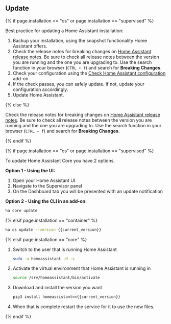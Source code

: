## Update

{% if page.installation == "os" or page.installation == "supervised" %}

Best practice for updating a Home Assistant installation:

1. Backup your installation, using the snapshot functionality Home Assistant offers.
2. Check the release notes for breaking changes on [Home Assistant release notes](https://github.com/home-assistant/home-assistant/releases). Be sure to check all release notes between the version you are running and the one you are upgrading to. Use the search function in your browser (`CTRL + f`) and search for **Breaking Changes**.
3. Check your configuration using the [Check Home Assistant configuration](/addons/check_config/) add-on.
4. If the check passes, you can safely update. If not, update your configuration accordingly.
5. Update Home Assistant.

{% else %}

Check the release notes for breaking changes on [Home Assistant release notes](https://github.com/home-assistant/home-assistant/releases). Be sure to check all release notes between the version you are running and the one you are upgrading to. Use the search function in your browser (`CTRL + f`) and search for **Breaking Changes**.

{% endif %}

{% if page.installation == "os" or page.installation == "supervised" %}

To update Home Assistant Core you have 2 options.

**Option 1 - Using the UI:**

1. Open your Home Assistant UI
2. Navigate to the Supervisor panel
3. On the Dashboard tab you will be presented with an update notification

**Option 2 - Using the CLI in an add-on:**

```bash
ha core update
```

{% elsif page.installation == "container" %}

```bash
ha os update --version {{current_version}}
```

{% elsif page.installation == "core" %}

1. Switch to the user that is running Home Assistant

    ```bash
    sudo -u homeassistant -H -s
    ```

2. Activate the virtual environment that Home Assistant is running in

    ```bash
    source /srv/homeassistant/bin/activate
    ```

3. Download and install the version you want

    ```bash
    pip3 install homeassistant=={{current_version}}
    ```

4. When that is complete restart the service for it to use the new files.

{% endif %}
